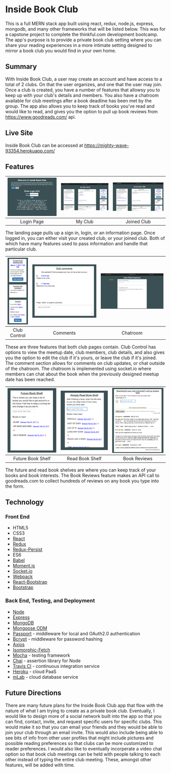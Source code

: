 Inside Book Club
==========
This is a full MERN stack app built using react, redux, node.js, express, mongodb, and many other frameworks that will be listed below.  This was for a capstone project to complete the thinkful.com development bootcamp. The app's purpose is to provide a private book club setting where you can share your reading experiences in a more intimate setting designed to mirror a book club you would find in your own home.  

Summary
-------
With Inside Book Club, a user may create an account and have access to a total of 2 clubs.  On that the user organizes, and one that the user may join.  Once a club is created, you have a number of features that allowsy you to keep up with your club's details and members.  You also have a chatroom available for club meetings after a book deadline has been met by the group.  The app also allows you to keep track of books you've read and would like to read, and gives you the option to pull up book reviews from https://www.goodreads.com/ api.    

Live Site
---------
Inside Book Club can be accessed at https://mighty-wave-93354.herokuapp.com/

Features
--------
| <img alt="Login Page" src="./design_imgs/landingLogin.png" width="350"> | <img alt="My Club" src="./design_imgs/myClub.png" width="350"> | <img alt="Joined Club" src="./design_imgs/joinClub.png" width="350"> |
|:---:|:---:|:---:|
| Login Page | My Club | Joined Club |

The landing page pulls up a sign in, login, or an information page.  Once logged in, you can either visit your created club, or your joined club.  Both of which have many features used to pass information and handle that particular club.  

| <img alt="Club Control" src="./design_imgs/clubControl.png" height="209"> | <img alt="Comments" src="./design_imgs/comments.png" width="350"> | <img alt="Chatroom" src="./design_imgs/chatroom.png" width="350"> |
|:---:|:---:|:---:|
| Club Control | Comments | Chatroom |

These are three features that both club pages contain.  Club Control has options to view the meetup date, club members, club details, and also gives you the option to edit the club if it's yours, or leave the club if it's joined. The comment section allows for comments on club updates, or chat outside of the chatroom.  The chatroom is implemented using socket.io where members can chat about the book when the previously designed meetup date has been reached.  

| <img alt="Future Book Shelf" src="./design_imgs/futureBookShelf.png" width="350"> | <img alt="Read Book Shelf" src="./design_imgs/pastBookShelf.png" width="350"> | <img alt="Book Reviews" src="./design_imgs/goodreadsBookReview.png" width="350"> |
|:---:|:---:|:---:|
| Future Book Shelf | Read Book Shelf | Book Reviews |

The future and read book shelves are where you can keep track of your books and book interests.  The Book Reviews feature makes an API call to goodreads.com to collect hundreds of reviews on any book you type into the form.  


Technology
----------

### Front End
 - HTML5
 - CSS3
 - [React](https://facebook.github.io/react/)
 - [Redux](redux.js.org/)
 - [Redux-Persist](https://github.com/rt2zz/redux-persist)
 - ES6
 - [Babel](https://babeljs.io/)
 - [Moment.js](https://momentjs.com/)
 - [Socket.io](https://github.com/socketio/socket.io)
 - [Webpack](https://webpack.github.io/)
 - [React-Bootstrap](react-bootstrap.github.io/components.html)
 - [Bootstrap](https://getbootstrap.com/)

### Back End, Testing, and Deployment
 - [Node](https://nodejs.org)
 - [Express](https://expressjs.com/)
 - [MongoDB](https://www.mongodb.com/)
 - [Mongoose ODM](http://mongoosejs.com/)
 - [Passport](http://passportjs.org/) - middleware for local and OAuth2.0 authentication
 - [Bcrypt](https://www.npmjs.com/package/bcrypt) - middleware for password hashing
 - [Axios](https://www.axios.com/)
 - [Isomorphic-Fetch](https://github.com/matthew-andrews/isomorphic-fetch)
 - [Mocha](https://mochajs.org/) - testing framework
 - [Chai](http://chaijs.com/) - assertion library for Node
 - [Travis CI](https://travis-ci.org/) - continuous integration service
 - [Heroku](https://www.heroku.com/) - cloud PaaS
 - [mLab](https://mlab.com/) - cloud database service


Future Directions
-----------------
There are many future plans for the Inside Book Club app that flow with the nature of what I am trying to create as a private book club.  Eventually, I would like to design more of a social network built into the app so that you can find, contact, invite, and request specific users for specific clubs.  This would make it so that you can email your friends and they would be able to join your club through an email invite.  This would also include being able to see bits of info from other user profiles that might include pictures and possible reading preferences so that clubs can be more customized to reader preferences.  I would also like to eventually incorperate a video chat option so that book club meetings can be held with people talking to each other instead of typing the entire club meeting.  These, amongst other features, will be added with time.  

